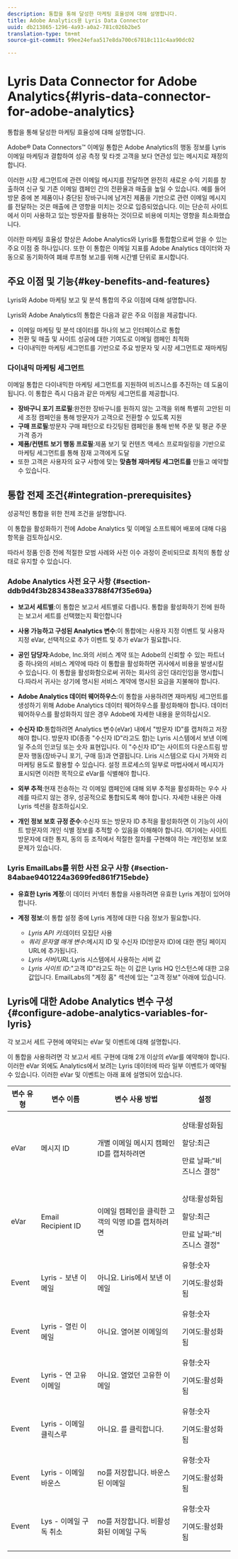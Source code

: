 ```yaml
---
description: 통합을 통해 달성한 마케팅 효율성에 대해 설명합니다.
title: Adobe Analytics용 Lyris Data Connector
uuid: db213865-1296-4a93-a0a2-781c026b2be5
translation-type: tm+mt
source-git-commit: 99ee24efaa517e8da700c67818c111c4aa90dc02

---
```



# Lyris Data Connector for Adobe Analytics{#lyris-data-connector-for-adobe-analytics}

통합을 통해 달성한 마케팅 효율성에 대해 설명합니다.

Adobe® Data Connectors™ 이메일 통합은 Adobe Analytics의 행동 정보를 Lyris 이메일 마케팅과 결합하여 성공 측정 및 타겟 고객을 보다 연관성 있는 메시지로 재정의합니다.

이러한 시장 세그먼트에 관련 이메일 메시지를 전달하면 완전히 새로운 수익 기회를 창출하여 신규 및 기존 이메일 캠페인 간의 전환율과 매출을 높일 수 있습니다. 예를 들어 방문 중에 본 제품이나 중단된 장바구니에 남겨진 제품을 기반으로 관련 이메일 메시지를 전달하는 것은 매출에 큰 영향을 미치는 것으로 입증되었습니다. 이는 단순히 사이트에서 이미 사용하고 있는 방문자를 활용하는 것이므로 비용에 미치는 영향을 최소화했습니다.

이러한 마케팅 효율성 향상은 Adobe Analytics와 Lyris를 통합함으로써 얻을 수 있는 주요 이점 중 하나입니다. 또한 이 통합은 이메일 지표를 Adobe Analytics 데이터와 자동으로 동기화하여 폐쇄 루프형 보고를 위해 시간별 단위로 표시합니다.

## 주요 이점 및 기능{#key-benefits-and-features}

Lyris와 Adobe 마케팅 보고 및 분석 통합의 주요 이점에 대해 설명합니다.

Lyris와 Adobe Analytics의 통합은 다음과 같은 주요 이점을 제공합니다.

* 이메일 마케팅 및 분석 데이터를 하나의 보고 인터페이스로 통합
* 전환 및 매출 및 사이트 성공에 대한 기여도로 이메일 캠페인 최적화
* 다이내믹한 마케팅 세그먼트를 기반으로 주요 방문자 및 시장 세그먼트로 재마케팅

### 다이내믹 마케팅 세그먼트

이메일 통합은 다이내믹한 마케팅 세그먼트를 지원하여 비즈니스를 추진하는 데 도움이 됩니다. 이 통합은 즉시 다음과 같은 마케팅 세그먼트를 제공합니다.

* **장바구니 포기 프로필**:완전한 장바구니를 원하지 않는 고객을 위해 특별히 고안된 미세 조정 캠페인을 통해 방문자가 고객으로 전환할 수 있도록 지원
* **구매 프로필**:방문자 구매 패턴으로 타깃팅된 캠페인을 통해 반복 주문 및 평균 주문 가격 증가
* **제품/컨텐트 보기 행동 프로필**:제품 보기 및 컨텐츠 액세스 프로파일링을 기반으로 마케팅 세그먼트를 통해 잠재 고객에게 도달
* 또한 고객은 사용자의 요구 사항에 맞는 **맞춤형 재마케팅 세그먼트를** 만들고 예약할 수 있습니다.

## 통합 전제 조건{#integration-prerequisites}

성공적인 통합을 위한 전제 조건을 설명합니다.

이 통합을 활성화하기 전에 Adobe Analytics 및 이메일 소프트웨어 배포에 대해 다음 항목을 검토하십시오.

따라서 정품 인증 전에 적절한 모범 사례와 사전 이수 과정이 준비되므로 최적의 통합 상태로 유지할 수 있습니다.

### Adobe Analytics 사전 요구 사항 {#section-ddb9d4f3b283438ea33788f47f35e69a}

* **보고서 세트별**:이 통합은 보고서 세트별로 다릅니다. 통합을 활성화하기 전에 원하는 보고서 세트를 선택했는지 확인합니다
* **사용 가능하고 구성된 Analytics 변수**:이 통합에는 사용자 지정 이벤트 및 사용자 지정 eVar, 선택적으로 추가 이벤트 및 추가 eVar가 필요합니다.

* **공인 담당자**:Adobe, Inc.와의 서비스 계약 또는 Adobe의 신뢰할 수 있는 파트너 중 하나와의 서비스 계약에 따라 이 통합을 활성화하면 귀사에서 비용을 발생시킬 수 있습니다. 이 통합을 활성화함으로써 귀하는 회사의 공인 대리인임을 명시합니다.따라서 귀사는 상기에 명시된 서비스 계약에 명시된 요금을 지불해야 합니다.
* **Adobe Analytics 데이터 웨어하우스**:이 통합을 사용하려면 재마케팅 세그먼트를 생성하기 위해 Adobe Analytics 데이터 웨어하우스를 활성화해야 합니다. 데이터 웨어하우스를 활성화하지 않은 경우 Adobe에 자세한 내용을 문의하십시오.
* **수신자 ID**:통합하려면 Analytics 변수(eVar) 내에서 "방문자 ID"를 캡처하고 저장해야 합니다. 방문자 ID(종종 "수신자 ID"라고도 함)는 Lyris 시스템에서 보낸 이메일 주소의 인코딩 또는 숫자 표현입니다. 이 "수신자 ID"는 사이트의 다운스트림 방문자 행동(장바구니 포기, 구매 등)과 연결됩니다. Liris 시스템으로 다시 가져와 리마케팅 용도로 활용할 수 있습니다. 설정 프로세스의 일부로 마법사에서 메시지가 표시되면 이러한 목적으로 eVar를 식별해야 합니다.
* **외부 추적**:현재 전송하는 각 이메일 캠페인에 대해 외부 추적을 활성화하는 우수 사례를 따르지 않는 경우, 성공적으로 통합되도록 해야 합니다. 자세한 내용은 아래 Lyris 섹션을 참조하십시오.
* **개인 정보 보호 규정 준수**:수신자 또는 방문자 ID 추적을 활성화하면 이 기능이 사이트 방문자의 개인 식별 정보를 추적할 수 있음을 이해해야 합니다. 여기에는 사이트 방문자에 대한 통지, 동의 등 조직에서 적절한 절차를 구현해야 하는 개인정보 보호문제가 있습니다.

### Lyris EmailLabs를 위한 사전 요구 사항 {#section-84abae9401224a3699fed861f715ebde}

* **유효한 Lyris 계정**:이 데이터 커넥터 통합을 사용하려면 유효한 Lyris 계정이 있어야 합니다.
* **계정 정보**:이 통합 설정 중에 Lyris 계정에 대한 다음 정보가 필요합니다.

   * *Lyris API 키*:데이터 모집단 사용
   * *쿼리 문자열 매개 변수*:메시지 ID 및 수신자 ID(방문자 ID)에 대한 랜딩 페이지 URL에 추가됩니다.
   * *Lyris 서버/URL*:Lyris 시스템에서 사용하는 서버 값
   * *Lyris 사이트 ID*:"고객 ID"라고도 하는 이 값은 Lyris HQ 인스턴스에 대한 고유 값입니다. EmailLabs의 "계정 홈" 섹션에 있는 "고객 정보" 아래에 있습니다.

## Lyris에 대한 Adobe Analytics 변수 구성{#configure-adobe-analytics-variables-for-lyris}

각 보고서 세트 구현에 예약되는 eVar 및 이벤트에 대해 설명합니다.

이 통합을 사용하려면 각 보고서 세트 구현에 대해 2개 이상의 eVar를 예약해야 합니다. 이러한 eVar 외에도 Analytics에서 보려는 Lyris 데이터에 따라 일부 이벤트가 예약될 수 있습니다. 이러한 eVar 및 이벤트는 아래 표에 설명되어 있습니다.

<table id="table_43E32344E9E54FED8491F28047249329"> 
 <thead> 
  <tr> 
   <th colname="col1" class="entry"> 변수 유형 </th> 
   <th colname="col2" class="entry"> 변수 이름 </th> 
   <th colname="col3" class="entry"> 변수 사용 방법 </th> 
   <th colname="col4" class="entry"> 설정 </th> 
  </tr>
 </thead>
 <tbody> 
  <tr> 
   <td colname="col1"> eVar </td> 
   <td colname="col2"> 메시지 ID </td> 
   <td colname="col3"> 개별 이메일 메시지 캠페인 ID를 캡처하려면 </td> 
   <td colname="col4"> <p>상태:활성화됨 </p> <p>할당:최근 </p> <p>만료 날짜:"비즈니스 결정" </p> </td> 
  </tr> 
  <tr> 
   <td colname="col1"> eVar </td> 
   <td colname="col2"> Email Recipient ID </td> 
   <td colname="col3"> 이메일 캠페인을 클릭한 고객의 익명 ID를 캡처하려면 </td> 
   <td colname="col4"> <p>상태:활성화됨 </p> <p>할당:최근 </p> <p>만료 날짜:"비즈니스 결정" </p> </td> 
  </tr> 
  <tr> 
   <td colname="col1"> Event </td> 
   <td colname="col2"> Lyris - 보낸 이메일 </td> 
   <td colname="col3"> 아니요. Liris에서 보낸 이메일 </td> 
   <td colname="col4">유형:숫자 <p>기여도:활성화됨 </p> </td> 
  </tr> 
  <tr> 
   <td colname="col1"> Event </td> 
   <td colname="col2"> Lyris - 열린 이메일 </td> 
   <td colname="col3"> 아니요. 열어본 이메일의 </td> 
   <td colname="col4">유형:숫자 <p>기여도:활성화됨 </p> </td> 
  </tr> 
  <tr> 
   <td colname="col1"> Event </td> 
   <td colname="col2"> Lyris - 연 고유 이메일 </td> 
   <td colname="col3"> 아니요. 열었던 고유한 이메일 </td> 
   <td colname="col4">유형:숫자 <p>기여도:활성화됨 </p> </td> 
  </tr> 
  <tr> 
   <td colname="col1"> Event </td> 
   <td colname="col2"> Lyris - 이메일 클릭스루 </td> 
   <td colname="col3"> 아니요. 를 클릭합니다. </td> 
   <td colname="col4">유형:숫자 <p>기여도:활성화됨 </p> </td> 
  </tr> 
  <tr> 
   <td colname="col1"> Event </td> 
   <td colname="col2"> Lyris - 이메일 바운스 </td> 
   <td colname="col3"> no를 저장합니다. 바운스된 이메일 </td> 
   <td colname="col4">유형:숫자 <p>기여도:활성화됨 </p> </td> 
  </tr> 
  <tr> 
   <td colname="col1"> Event </td> 
   <td colname="col2"> Lys - 이메일 구독 취소 </td> 
   <td colname="col3"> no를 저장합니다. 비활성화된 이메일 구독 </td> 
   <td colname="col4">유형:숫자 <p>기여도:활성화됨 </p> </td> 
  </tr> 
 </tbody> 
</table>

